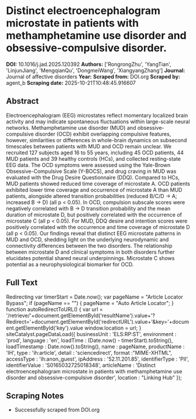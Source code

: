 # Distinct electroencephalogram microstate in patients with methamphetamine use disorder and obsessive-compulsive disorder.

**DOI:** 10.1016/j.jad.2025.120392
**Authors:** ['RongrongZhu', 'YangTian', 'LinjunJiang', 'MengqianQu', 'DongmeiWang', 'XiangyangZhang']
**Journal:** Journal of affective disorders
**Year:** 
**Scraped from:** DOI.org
**Scraped by:** agent_b
**Scraping date:** 2025-10-21T10:48:45.916607

## Abstract

Electroencephalogram (EEG) microstates reflect momentary localized brain activity and may indicate spontaneous fluctuations within large-scale neural networks. Methamphetamine use disorder (MUD) and obsessive-compulsive disorder (OCD) exhibit overlapping compulsive features, however, similarities or differences in whole-brain dynamics on subsecond timescales between patients with MUD and OCD remain unclear.
We recruited 127 subjects aged 16 to 55 years, including 45 OCD patients, 44 MUD patients and 39 healthy controls (HCs), and collected resting-state EEG data. The OCD symptoms were assessed using the Yale-Brown Obsessive-Compulsive Scale (Y-BOCS), and drug craving in MUD was evaluated with the Drug Desire Questionnaire (DDQ).
Compared to HCs, MUD patients showed reduced time coverage of microstate A. OCD patients exhibited lower time coverage and occurrence of microstate A than MUD patients, alongside altered transition probabilities (reduced B/C/D → A; increased B → D) (all p < 0.05). In OCD, compulsion subscale scores were negatively correlated with B → D transition probability and the mean duration of microstate D, but positively correlated with the occurrence of microstate C (all p < 0.05). For MUD, DDQ desire and intention scores were positively correlated with the occurrence and time coverage of microstate D (all p < 0.05).
Our findings reveal that distinct EEG microstate patterns in MUD and OCD, shedding light on the underlying neurodynamic and connectivity differences between the two disorders. The relationship between microstate D and clinical symptoms in both disorders further elucidates potential shared neural underpinnings. Microstate C shows potential as a neurophysiological biomarker for OCD.

## Full Text

Redirecting var timerStart = Date.now(); var pageName = "Article Locator Bypass"; if (pageName == "") { pageName = "Auto Article Locator"; } function autoRedirectToURL() { var url = '/retrieve/'+document.getElementById('resultName').value+'?Redirect='+document.getElementById('redirectURL').value+'&key='+document.getElementById('key').value window.location = url; } siteCatalyst.pageDataLoad({ businessUnit : 'ELS:RP:ST', environment : 'prod', language : 'en', loadTime : (Date.now() - timerStart).toString(), loadTimestamp : Date.now().toString(), name : pageName, productName : 'IH', type : 'ih:article', detail : 'sciencedirect', format :"MIME-XHTML", accessType : 'ih:anon_guest', ipAddress : '52.11.201.85', identifierType : 'PII', identifierValue : 'S0165032725018348', articleName : 'Distinct electroencephalogram microstate in patients with methamphetamine use disorder and obsessive-compulsive disorder', location : "Linking Hub" });

## Scraping Notes

- Successfully scraped from DOI.org
